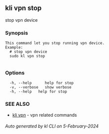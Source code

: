 ## kli vpn stop

stop vpn device

### Synopsis

```
This command let you stop running vpn device.
Example:
  # stop vpn device
  sudo kl vpn stop
	
```

### Options

```
  -h, --help      help for stop
  -v, --verbose   show verbose
  -h, --help   help for stop
```

### SEE ALSO

* [kli vpn](kli_vpn.md)  - vpn related commands

###### Auto generated by kl CLI on 5-February-2024
